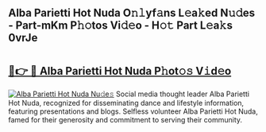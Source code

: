 ## Alba Parietti Hot Nuda O𝚗𝚕yf𝚊ns L𝚎a𝚔ed N𝚞𝚍es - Part-mKm P𝚑𝚘tos Vi𝚍𝚎o - H𝚘𝚝 Part L𝚎a𝚔s 0vrJe

# <h2><a href="http://kfctec1.oniu.top/?m=Alba+Parietti+Hot+Nuda">🔗👉 🔴 Alba Parietti Hot Nuda P𝚑ot𝚘𝚜 V𝚒d𝚎o</a></h2>

[![Alba Parietti Hot Nuda Nu𝚍e𝚜](https://i.imgur.com/0qMVB7G.gif)](http://kfctec1.oniu.top/?m=Alba+Parietti+Hot+Nuda)
Social media thought leader Alba Parietti Hot Nuda, recognized for disseminating dance and lifestyle information, featuring presentations and blogs. Selfless volunteer Alba Parietti Hot Nuda, famed for their generosity and commitment to serving their community.  
